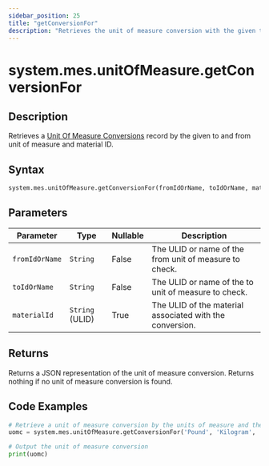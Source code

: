 ```yaml
---
sidebar_position: 25
title: "getConversionFor"
description: "Retrieves the unit of measure conversion with the given to and from unit of measure and material ID."
---
```


# system.mes.unitOfMeasure.getConversionFor

## Description

Retrieves a [Unit Of Measure Conversions](../../data-model/utility-models/unit-of-measure-model/unit-of-measure-conversion) record by the given to and from unit of measure and material ID.

## Syntax

```python
system.mes.unitOfMeasure.getConversionFor(fromIdOrName, toIdOrName, materialId)
```

## Parameters

| Parameter      | Type            | Nullable | Description                                              |
|----------------|-----------------|----------|----------------------------------------------------------|
| `fromIdOrName` | `String`        | False    | The ULID or name of the from unit of measure to check.   |
| `toIdOrName`   | `String`        | False    | The ULID or name of the to unit of measure to check.     |
| `materialId`   | `String` (ULID) | True     | The ULID of the material associated with the conversion. |

## Returns

Returns a JSON representation of the unit of measure conversion. Returns nothing if no unit of measure conversion is found.

## Code Examples

```python
# Retrieve a unit of measure conversion by the units of measure and the material ID.
uomc = system.mes.unitOfMeasure.getConversionFor('Pound', 'Kilogram', '01JCH3TP3Y-4B080WHN-MSR8RVP5')

# Output the unit of measure conversion
print(uomc)
```
